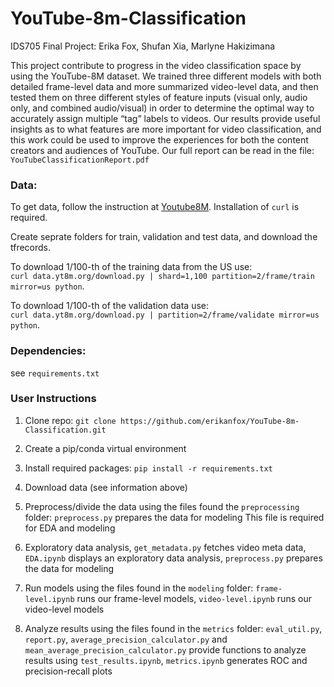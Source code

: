 # YouTube-8m-Classification
IDS705 Final Project: Erika Fox, Shufan Xia, Marlyne Hakizimana

This project contribute to progress in the video classification space by using the YouTube-8M dataset. We trained three different models with both detailed frame-level data and more summarized video-level data, and then tested them on three different styles of feature inputs (visual only, audio only, and combined audio/visual) in order to determine the optimal way to accurately assign multiple “tag” labels to videos. Our results provide useful insights as to what features are more important for video classification, and this work could be used to improve the experiences for both the content creators and audiences of YouTube. Our full report can be read in the file: `YouTubeClassificationReport.pdf` 


### Data:
  To get data, follow the instruction at [Youtube8M](https://research.google.com/youtube8m/download.html). Installation of `curl` is required.
  
  Create seprate folders for train, validation and test data, and download the  tfrecords. 
  
  To download 1/100-th of the training data from the US use:<br>
  `curl data.yt8m.org/download.py | shard=1,100 partition=2/frame/train mirror=us python`. 
  
  To download 1/100-th of the validation data use:<br>
  `curl data.yt8m.org/download.py | partition=2/frame/validate mirror=us python`.
  
### Dependencies:
  see `requirements.txt`


### User Instructions

1) Clone repo: `git clone https://github.com/erikanfox/YouTube-8m-Classification.git`
2) Create a pip/conda virtual environment
3) Install required packages: `pip install -r requirements.txt`
4) Download data (see information above)
5) Preprocess/divide the data using the files found the `preprocessing` folder:
    `preprocess.py` prepares the data for modeling
    This file is required for EDA and modeling
    
6) Exploratory data analysis,
    `get_metadata.py` fetches video meta data,
    `EDA.ipynb` displays an exploratory data analysis,
    `preprocess.py` prepares the data for modeling
    
6) Run models using the files found in the `modeling` folder: 
       `frame-level.ipynb` runs our frame-level models,
        `video-level.ipynb` runs our video-level models
    
7) Analyze results using the files found in the `metrics` folder:
     `eval_util.py`, `report.py`, `average_precision_calculator.py` and `mean_average_precision_calculator.py` provide functions to analyze results using `test_results.ipynb`, `metrics.ipynb` generates ROC and precision-recall plots

